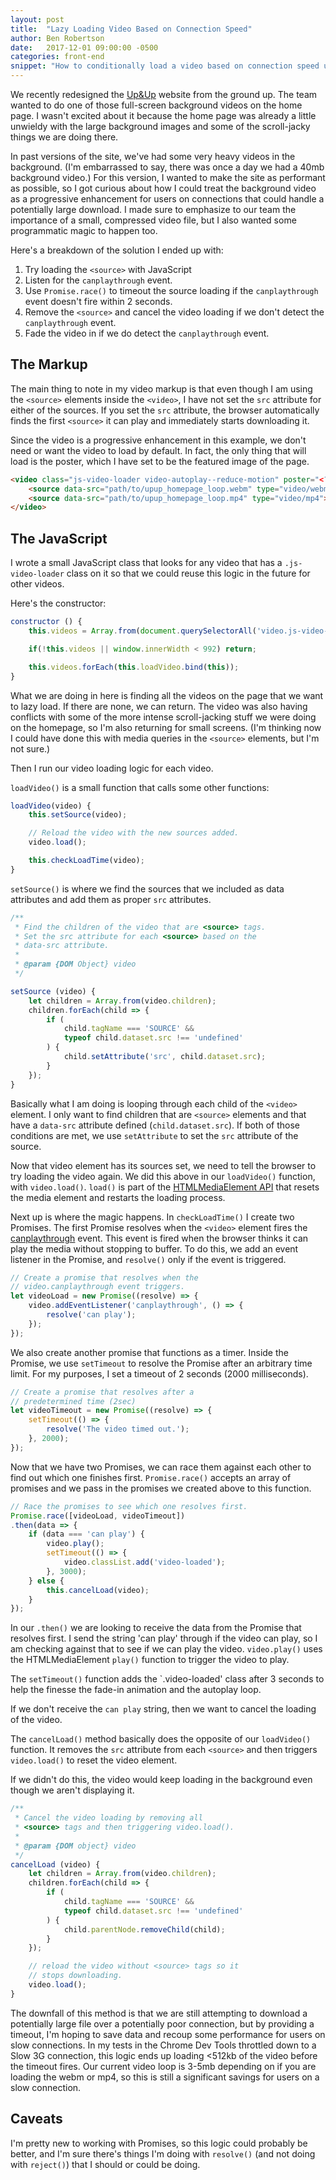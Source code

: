 ```yaml
---
layout: post
title:  "Lazy Loading Video Based on Connection Speed"
author: Ben Robertson
date:   2017-12-01 09:00:00 -0500
categories: front-end
snippet: "How to conditionally load a video based on connection speed using vanilla JavaScript and Promises."
---
```


We recently redesigned the [Up&Up](https://www.upandup.agency) website from the ground up. The team wanted to do one of those full-screen background videos on the home page. I wasn't excited about it because the home page was already a little unwieldy with the large background images and some of the scroll-jacky things we are doing there.

In past versions of the site, we've had some very heavy videos in the background. (I'm embarrassed to say, there was once a day we had a 40mb background video.) For this version, I wanted to make the site as performant as possible, so I got curious about how I could treat the background video as a progressive enhancement for users on connections that could handle a potentially large download. I made sure to emphasize to our team the importance of a small, compressed video file, but I also wanted some programmatic magic to happen too.

Here's a breakdown of the solution I ended up with:

1. Try loading the `<source>` with JavaScript
2. Listen for the `canplaythrough` event.
3. Use `Promise.race()` to timeout the source loading if the `canplaythrough` event doesn't fire within 2 seconds.
4. Remove the `<source>` and cancel the video loading if we don't detect the `canplaythrough` event.
5. Fade the video in if we do detect the `canplaythrough` event.

## The Markup
The main thing to note in my video markup is that even though I am using the `<source>` elements inside the `<video>`, I have not set the `src` attribute for either of the sources. If you set the `src` attribute, the browser automatically finds the first `<source>` it can play and immediately starts downloading it.

Since the video is a progressive enhancement in this example, we don't need or want the video to load by default. In fact, the only thing that will load is the poster, which I have set to be the featured image of the page.


```html
<video class="js-video-loader video-autoplay--reduce-motion" poster="<?= $poster; ?>" muted="true" loop="true">
    <source data-src="path/to/upup_homepage_loop.webm" type="video/webm">
    <source data-src="path/to/upup_homepage_loop.mp4" type="video/mp4">
</video>
```

## The JavaScript
I wrote a small JavaScript class that looks for any video that has a `.js-video-loader` class on it so that we could reuse this  logic in the future for other videos.

Here's the constructor:

```js
constructor () {
    this.videos = Array.from(document.querySelectorAll('video.js-video-loader'));

    if(!this.videos || window.innerWidth < 992) return;

    this.videos.forEach(this.loadVideo.bind(this));
}
```

What we are doing in here is finding all the videos on the page that we want to lazy load. If there are none, we can return. The video was also having conflicts with some of the more intense scroll-jacking stuff we were doing on the homepage, so I'm also returning for small screens. (I'm thinking now I could have done this with media queries in the `<source>` elements, but I'm not sure.)

Then I run our video loading logic for each video.

`loadVideo()` is a small function that calls some other functions:

```js
loadVideo(video) {
    this.setSource(video);

    // Reload the video with the new sources added.
    video.load();

    this.checkLoadTime(video);
}
```

`setSource()` is where we find the sources that we included as data attributes and add them as proper `src` attributes. 
```js
/**
 * Find the children of the video that are <source> tags.
 * Set the src attribute for each <source> based on the
 * data-src attribute.
 *
 * @param {DOM Object} video
 */

setSource (video) {
    let children = Array.from(video.children);
    children.forEach(child => {
        if (
            child.tagName === 'SOURCE' &&
            typeof child.dataset.src !== 'undefined'
        ) {
            child.setAttribute('src', child.dataset.src);
        }
    });
}
```

Basically what I am doing is looping through each child of the `<video>` element. I only want to find children that are `<source>` elements and that have a `data-src` attribute defined (`child.dataset.src`). If both of those conditions are met, we use `setAttribute` to set the `src` attribute of the source.

Now that video element has its sources set, we need to tell the browser to try loading the video again. We did this above in our `loadVideo()` function, with `video.load()`. `load()` is part of the [HTMLMediaElement API](https://developer.mozilla.org/en-US/docs/Web/API/HTMLMediaElement) that resets the media element and restarts the loading process.

Next up is where the magic happens. In `checkLoadTime()` I create two Promises. The first Promise resolves when the `<video>` element fires the [canplaythrough](https://developer.mozilla.org/ro/docs/Web/Events/canplaythrough) event. This event is fired when the browser thinks it can play the media without stopping to buffer. To do this, we add an event listener in the Promise, and `resolve()` only if the event is triggered.

```js
// Create a promise that resolves when the
// video.canplaythrough event triggers.
let videoLoad = new Promise((resolve) => {
    video.addEventListener('canplaythrough', () => {
        resolve('can play');
    });
});
```

We also create another promise that functions as a timer. Inside the Promise, we use `setTimeout` to resolve the Promise after an arbitrary time limit. For my purposes, I set a timeout of 2 seconds (2000 milliseconds).

```js
// Create a promise that resolves after a
// predetermined time (2sec)
let videoTimeout = new Promise((resolve) => {
    setTimeout(() => {
        resolve('The video timed out.');
    }, 2000);
});
```

Now that we have two Promises, we can race them against each other to find out which one finishes first. `Promise.race()` accepts an array of promises and we pass in the promises we created above to this function.

```js
// Race the promises to see which one resolves first.
Promise.race([videoLoad, videoTimeout])
.then(data => {
    if (data === 'can play') {
        video.play();
        setTimeout(() => {
            video.classList.add('video-loaded');
        }, 3000);
    } else {
        this.cancelLoad(video);
    }
});
```

In our `.then()` we are looking to receive the data from the Promise that resolves first. I send the string 'can play' through if the video can play, so I am checking against that to see if we can play the video. `video.play()` uses the HTMLMediaElement `play()` function to trigger the video to play.

The `setTimeout()` function adds the `.video-loaded' class after 3 seconds to help the finesse the fade-in animation and the autoplay loop.

If we don't receive the `can play` string, then we want to cancel the loading of the video.

  The `cancelLoad()` method basically does the opposite of our `loadVideo()` function. It removes the `src` attribute from each `<source>` and then triggers `video.load()` to reset the video element.

If we didn't do this, the video would keep loading in the background even though we aren't displaying it.

```js
/**
 * Cancel the video loading by removing all
 * <source> tags and then triggering video.load().
 *
 * @param {DOM object} video
 */
cancelLoad (video) {
    let children = Array.from(video.children);
    children.forEach(child => {
        if (
            child.tagName === 'SOURCE' &&
            typeof child.dataset.src !== 'undefined'
        ) {
            child.parentNode.removeChild(child);
        }
    });

    // reload the video without <source> tags so it
    // stops downloading.
    video.load();
}
```

The downfall of this method is that we are still attempting to download a potentially large file over a potentially poor connection, but by providing a timeout, I'm hoping to save data and recoup some performance for users on slow connections. In my tests in the Chrome Dev Tools throttled down to a Slow 3G connection, this logic ends up loading <512kb of the video before the timeout fires. Our current video loop is 3-5mb depending on if you are loading the webm or mp4, so this is still a significant savings for users on a slow connection.

## Caveats
I'm pretty new to working with Promises, so this logic could probably be better, and I'm sure there's things I'm doing with `resolve()` (and not doing with `reject()`) that I should or could be doing.